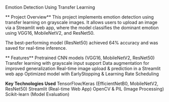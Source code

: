 Emotion Detection Using Transfer Learning

** Project Overview**
This project implements emotion detection using transfer learning on grayscale images. It allows users to upload an image via a Streamlit web app, where the model classifies the dominant emotion using VGG16, MobileNetV2, and ResNet50.

The best-performing model (ResNet50) achieved 64% accuracy and was saved for real-time inference.

** Features**
Pretrained CNN models (VGG16, MobileNetV2, ResNet50)
Transfer learning with grayscale input support
Data augmentation for improved generalization
Real-time image upload & prediction in a Streamlit web app
Optimized model with EarlyStopping & Learning Rate Scheduling

**Key Technologies Used**
TensorFlow/Keras (EfficientNetB0, MobileNetV2, ResNet50)
Streamlit (Real-time Web App)
OpenCV & PIL (Image Processing)
Scikit-learn (Model Evaluation)
